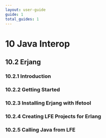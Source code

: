 ```yaml
---
layout: user-guide
guide: 1
total_guides: 1
---
```

# 10 Java Interop

## 10.2 Erjang

### 10.2.1 Introduction

### 10.2.2 Getting Started

### 10.2.3 Installing Erjang with lfetool

### 10.2.4 Creating LFE Projects for Erlang

### 10.2.5 Calling Java from LFE